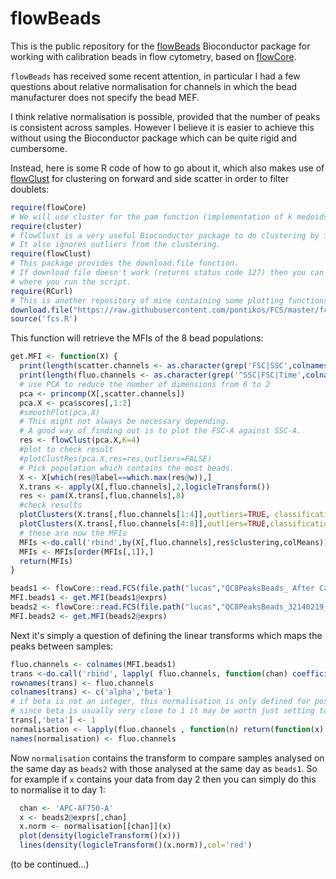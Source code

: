flowBeads
=========

This is the public repository for the [flowBeads](http://www.bioconductor.org/packages/release/bioc/html/flowBeads.html) Bioconductor package for working with calibration beads in flow cytometry, based on [flowCore](http://www.bioconductor.org/packages/release/bioc/html/flowCore.html).

```flowBeads``` has received some recent attention, in particular I had a few questions about relative normalisation for channels in which the bead manufacturer does not specify the bead MEF.

I think relative normalisation is possible, provided that the number of peaks is consistent across samples.
However I believe it is easier to achieve this without using the Bioconductor package which can be quite rigid and cumbersome.

Instead, here is some R code of how to go about it, which also makes use of [flowClust](http://www.bioconductor.org/packages/release/bioc/html/flowClust.html) for clustering on forward and side scatter in order to filter doublets:


```R
require(flowCore)
# We will use cluster for the pam function (implementation of k medoids).
require(cluster)
# flowClust is a very useful Bioconductor package to do clustering by fitting a mixture of normal distributions.
# It also ignores outliers from the clustering.
require(flowClust)
# This package provides the download.file function.
# If download file doesn't work (returns status code 127) then you can just download the file and save it in the directory
# where you run the script.
require(RCurl)
# This is another repository of mine containing some plotting functions for flow data.
download.file("https://raw.githubusercontent.com/pontikos/FCS/master/fcs.R", destfile = "fcs.R", method = "curl")
source('fcs.R')
```
This function will retrieve the MFIs of the 8 bead populations:

```R
get.MFI <- function(X) {
  print(length(scatter.channels <- as.character(grep('FSC|SSC',colnames(X),value=TRUE))))
  print(length(fluo.channels <- as.character(grep('^SSC|FSC|Time',colnames(X),invert=T,value=T))))
  # use PCA to reduce the number of dimensions from 6 to 2
  pca <- princomp(X[,scatter.channels])
  pca.X <- pca$scores[,1:2]
  #smoothPlot(pca.X)
  # This might not always be necessary depending.
  # A good way of finding out is to plot the FSC-A against SSC-A.
  res <- flowClust(pca.X,K=4)
  #plot to check result
  #plotClustRes(pca.X,res=res,outliers=FALSE)
  # Pick population which contains the most beads.
  X <- X[which(res@label==which.max(res@w)),]
  X.trans <- apply(X[,fluo.channels],2,logicleTransform())
  res <- pam(X.trans[,fluo.channels],8)
  #check results
  plotClusters(X.trans[,fluo.channels[1:4]],outliers=TRUE, classification=res$clustering,chulls=FALSE) 
  plotClusters(X.trans[,fluo.channels[4:8]],outliers=TRUE,classification=res$clustering,chulls=FALSE)
  # these are now the MFIs
  MFIs <-do.call('rbind',by(X[,fluo.channels],res$clustering,colMeans))
  MFIs <- MFIs[order(MFIs[,1]),]
  return(MFIs)
}
```
 
```R
beads1 <- flowCore::read.FCS(file.path("lucas","QC8PeaksBeads_ After Capture Beads_SAS_ARIAIII_CORDOBA_19112014.fcs"))
MFI.beads1 <- get.MFI(beads1@exprs)
beads2 <- flowCore::read.FCS(file.path("lucas","QC8PeaksBeads_32140219_SAS_ARIA_19MAR2015_19MAR2015.fcs"))
MFI.beads2 <- get.MFI(beads2@exprs)
```

Next it's simply a question of defining the linear transforms which maps the peaks between samples:

```R
fluo.channels <- colnames(MFI.beads1)
trans <-do.call('rbind', lapply( fluo.channels, function(chan) coefficients(lm(log10(MFI.beads1[,chan])  ~ log10(MFI.beads2[,chan]))) ) )
rownames(trans) <- fluo.channels
colnames(trans) <- c('alpha','beta')
# if beta is not an integer, this normalisation is only defined for positive x
# since beta is usually very close to 1 it may be worth just setting to 1
trans[,'beta'] <- 1
normalisation <- lapply(fluo.channels , function(n) return(function(x) 10**trans[n,'alpha'] + x**trans[n,'beta']) )
names(normalisation) <- fluo.channels
```
Now ```normalisation``` contains the transform to compare samples analysed on the same day as ```beads2``` with those analysed at the same day as ```beads1```.
So for example if ```x``` contains your data from day 2 then you can simply do this to normalise it to day 1:

```R
  chan <- 'APC-AF750-A'
  x <- beads2@exprs[,chan]
  x.norm <- normalisation[[chan]](x)
  plot(density(logicleTransform()(x)))
  lines(density(logicleTransform()(x.norm)),col='red')
```



(to be continued...)







